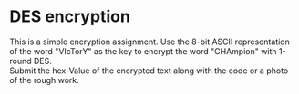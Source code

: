 # DES encryption

This is a simple encryption assignment. Use the 8-bit ASCII representation of the word "VIcTorY" as the key to encrypt the word "CHAmpion" with 1-round DES. <br>
Submit the hex-Value of the encrypted text along with the code or a photo of the rough work.
